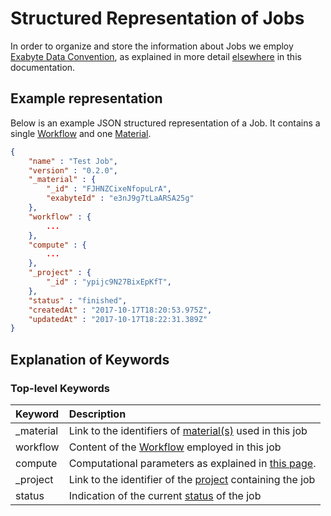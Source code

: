 # Structured Representation of Jobs

In order to organize and store the information about Jobs we employ [Exabyte Data Convention](../data-structured/overview.md), as explained in more detail [elsewhere](../entities-general/data.md) in this documentation.

## Example representation

Below is an example JSON structured representation of a Job. It contains a single [Workflow](../workflows/overview.md) and one [Material](../materials/overview.md).

```json
{
    "name" : "Test Job",
    "version" : "0.2.0",
    "_material" : {
        "_id" : "FJHNZCixeNfopuLrA",
        "exabyteId" : "e3nJ9g7tLaARSA25g"
    },
    "workflow" : {
        ...
    },
    "compute" : {
        ...
    },
    "_project" : {
        "_id" : "ypijc9N27BixEpKfT",
    },
    "status" : "finished",
    "createdAt" : "2017-10-17T18:20:53.975Z",
    "updatedAt" : "2017-10-17T18:22:31.389Z"
}
```

## Explanation of Keywords

### Top-level Keywords

| Keyword    |   Description      |  
| :-------- |:----------- |
| _material |  Link to the identifiers of [material(s)](../materials/data.md) used in this job   | 
| workflow |  Content of the [Workflow](../workflows/data/workflows.md) employed in this job | 
| compute | Computational parameters as explained in [this page](../infrastructure/compute/data.md). |
| _project  | Link to the identifier of the [project](projects.md) containing the job  |
| status |   Indication of the current [status](status.md) of the job |  
